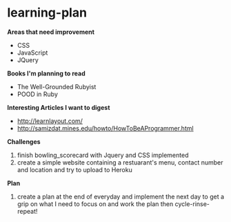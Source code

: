 # learning-plan

**Areas that need improvement**

* CSS
* JavaScript
* JQuery

**Books I'm planning to read**

* The Well-Grounded Rubyist
* POOD in Ruby

**Interesting Articles I want to digest**

* http://learnlayout.com/
* http://samizdat.mines.edu/howto/HowToBeAProgrammer.html

**Challenges**

1. finish bowling_scorecard with Jquery and CSS implemented
2. create a simple website containing a restuarant's menu, contact number and location and try to upload to Heroku

**Plan**

1. create a plan at the end of everyday and implement the next day to get a grip on what I need to focus on and work the plan then cycle-rinse-repeat!
